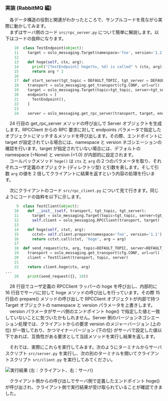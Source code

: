 ### 実装 (RabbitMQ 編)
　各データ構造の役割と関連がわかったところで、サンプルコードを見ながら実際に動かしてみます。  
　まずはサーバ側のコード `src/rpc_server.py` について簡単に解説します。以下はコードの抜粋になります。  

```Python
    10	class TestEndpoint(object):
    11	  target = oslo_messaging.Target(namespace='foo', version='1.2')
    12	
    13	  def hoge(self, ctx, arg):
    14	    print("[TestEndpoint] hoge(%s, %d) is called" % (ctx, arg))
    15	    return arg * 2
    16	
    17	def start_server(tgt_topic = DEFAULT_TOPIC, tgt_server = DEFAULT_SERVER, url=''):
    18	  transport = oslo_messaging.get_transport(cfg.CONF, url=url)
    19	  target = oslo_messaging.Target(topic=tgt_topic, server=tgt_server)
    20	  endpoints = [
    21	    TestEndpoint(),
    22	  ]
    23	
    24	  server = oslo_messaging.get_rpc_server(transport, target, endpoints)
```
  
　24 行目の get_rpc_server メソッドの呼び出しで Server オブジェクトを生成します。RPCClient からの RPC 要求に対して endpoints パラメータで指定したオブジェクトにマッチするメソッドを呼び出します。その際、エンドポイントに target が設定されている場合には、namespace と version ネゴシエーションの確認を行います。target が指定されていない場合には、デフォルトの namespace (=None) と version (=1.0) が内部的に設定されます。  
　コールバックメソッド `hoge()` は `ctx` と `arg` の２つのパラメータを取り、それぞれユーザ定義のオブジェクト (ディレクトリ型) と引数を表します。そして引数 `arg` の値を 2 倍してクライアントに結果を返すという内容の処理を行います。  
  
　次にクライアントのコード `src/rpc_client.py` について見て行きます。同じようにコードの抜粋を以下に示します。
  
```Python
     9	class TestClient(object):
    10	  def __init__(self, transport, tgt_topic, tgt_server):
    11	    target = oslo_messaging.Target(topic=tgt_topic, server=tgt_server)
    12	    self.client = oslo_messaging.RPCClient(transport, target)
    13	
    14	  def hoge(self, ctxt, arg):
    15	    cctxt= self.client.prepare(namespace='foo', version='1.1')
    16	    return cctxt.call(ctxt, 'hoge', arg = arg)
    17	
    18	def send_request(ctx, arg, topic=DEFAULT_TOPIC, server=DEFAULT_SERVER, url=''):
    19	  transport = oslo_messaging.get_transport(cfg.CONF, url=url)
    20	  client = TestClient(transport, topic, server)
    21	
    22	  return client.hoge(ctx, arg)
...
    28	  print(send_request({}, 10))
```

　28 行目でユーザ定義の RPCClient ラッパーの hoge を呼び出し、内部的に 16 行目でサーバに対して hoge メソッドの呼び出しを行っています。その際 15 行目の prepare() メソッドの呼び出しで RPCClient オブジェクトが内部で持つ Target オブジェクトの namespace と version パラメータを上書きします。  
　version パラメータがサーバ側のエンドポイント hoge() で指定した値と一致していないことに気づいたかもしれません。Server 側のバージョンネゴシエーション処理では、クライアントからの要求 version のメジャーバージョン (上の位) が一致しており、かつマイナーバージョン (下の位) がサーバで設定した値以下であれば、互換性がある要求として当該メソッドを実行し結果を返します。  

　それでは、実際にこれらを実行してみます。次のようにターミナルからサーバスクリプト `src/server.py` を実行し、次の別のターミナルを開いてクライアントスクリプト `src/client.py` を実行してみてください。  

![実行結果](https://gist.github.com/userlocalhost2000/627c0f16516fb9a351b68a494751128c/raw/e1d8bde469f70cdfdf728bb04743a5bc22ccb9d2/execution_result.png)
(左：クライアント、右：サーバ)  

　クライアント側からの呼び出しでサーバ側で定義したエンドポイント hoge() が呼び出され、クライアント側で実行結果が受け取られていることが確認できました。  

